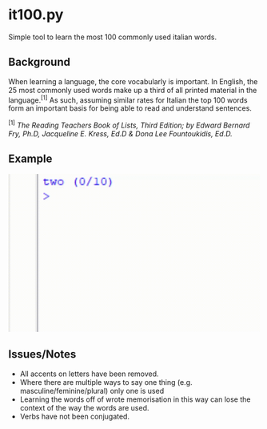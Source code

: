 # it100.py
Simple tool to learn the most 100 commonly used italian words.

## Background
When learning a language, the core vocabularly is important. In English, the 25 most commonly used words make up a third of all printed material in the language.<sup>[1]</sup> As such, assuming similar rates for Italian the top 100 words form an important basis for being able to read and understand sentences.

<sup>[1]</sup> *The Reading Teachers Book of Lists, Third Edition; by Edward Bernard Fry, Ph.D, Jacqueline E. Kress, Ed.D & Dona Lee Fountoukidis, Ed.D.*

## Example
![GIF showing an example of the project being used](/example.gif?raw=true)

## Issues/Notes
 - All accents on letters have been removed.
 - Where there are multiple ways to say one thing (e.g. masculine/feminine/plural) only one is used
 - Learning the words off of wrote memorisation in this way can lose the context of the way the words are used.
 - Verbs have not been conjugated.
